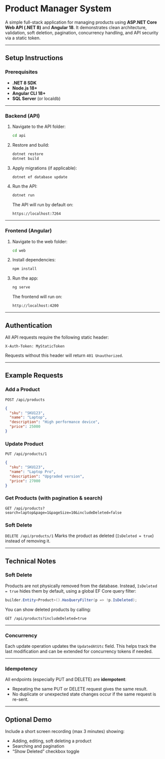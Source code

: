 # Product Manager System

A simple full-stack application for managing products using **ASP.NET Core Web API (.NET 8)** and **Angular 18**.
It demonstrates clean architecture, validation, soft deletion, pagination, concurrency handling, and API security via a static token.

---

## Setup Instructions

### Prerequisites

* **.NET 8 SDK**
* **Node.js 18+**
* **Angular CLI 18+**
* **SQL Server** (or localdb)

---

### Backend (API)

1. Navigate to the API folder:

   ```bash
   cd api
   ```
2. Restore and build:

   ```bash
   dotnet restore
   dotnet build
   ```
3. Apply migrations (if applicable):

   ```bash
   dotnet ef database update
   ```
4. Run the API:

   ```bash
   dotnet run
   ```

   The API will run by default on:

   ```
   https://localhost:7264
   ```

---

### Frontend (Angular)

1. Navigate to the web folder:

   ```bash
   cd web
   ```
2. Install dependencies:

   ```bash
   npm install
   ```
3. Run the app:

   ```bash
   ng serve
   ```

   The frontend will run on:

   ```
   http://localhost:4200
   ```

---

## Authentication

All API requests require the following static header:

```
X-Auth-Token: MyStaticToken
```

Requests without this header will return `401 Unauthorized`.

---

## Example Requests

### Add a Product

`POST /api/products`

```json
{
  "sku": "SKU123",
  "name": "Laptop",
  "description": "High performance device",
  "price": 25000
}
```

### Update Product

`PUT /api/products/1`

```json
{
  "sku": "SKU123",
  "name": "Laptop Pro",
  "description": "Upgraded version",
  "price": 27000
}
```

### Get Products (with pagination & search)

`GET /api/products?search=laptop&page=1&pageSize=10&includeDeleted=false`

### Soft Delete

`DELETE /api/products/1`
Marks the product as deleted (`IsDeleted = true`) instead of removing it.

---

## Technical Notes

### Soft Delete

Products are not physically removed from the database.
Instead, `IsDeleted = true` hides them by default, using a global EF Core query filter:

```csharp
builder.Entity<Product>().HasQueryFilter(p => !p.IsDeleted);
```

You can show deleted products by calling:

```
GET /api/products?includeDeleted=true
```

---

### Concurrency

Each update operation updates the `UpdatedAtUtc` field.
This helps track the last modification and can be extended for concurrency tokens if needed.

---

### Idempotency

All endpoints (especially PUT and DELETE) are **idempotent**:

* Repeating the same PUT or DELETE request gives the same result.
* No duplicate or unexpected state changes occur if the same request is re-sent.

---

## Optional Demo

Include a short screen recording (max 3 minutes) showing:

* Adding, editing, soft deleting a product
* Searching and pagination
* “Show Deleted” checkbox toggle
